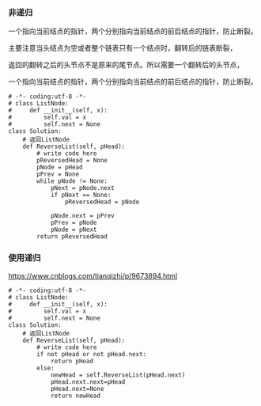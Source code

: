### 非递归

一个指向当前结点的指针，两个分别指向当前结点的前后结点的指针，防止断裂。

主要注意当头结点为空或者整个链表只有一个结点时，翻转后的链表断裂，

返回的翻转之后的头节点不是原来的尾节点。所以需要一个翻转后的头节点，

一个指向当前结点的指针，两个分别指向当前结点的前后结点的指针，防止断裂。

```python3
# -*- coding:utf-8 -*-
# class ListNode:
#     def __init__(self, x):
#         self.val = x
#         self.next = None
class Solution:
    # 返回ListNode
    def ReverseList(self, pHead):
        # write code here
        pReversedHead = None
        pNode = pHead
        pPrev = None
        while pNode != None:
            pNext = pNode.next
            if pNext == None:
                pReversedHead = pNode
                
            pNode.next = pPrev
            pPrev = pNode
            pNode = pNext
        return pReversedHead
```

### 使用递归

https://www.cnblogs.com/tianqizhi/p/9673894.html

```python3
# -*- coding:utf-8 -*-
# class ListNode:
#     def __init__(self, x):
#         self.val = x
#         self.next = None
class Solution:
    # 返回ListNode
    def ReverseList(self, pHead):
        # write code here
        if not pHead or not pHead.next:
            return pHead
        else:
            newHead = self.ReverseList(pHead.next)
            pHead.next.next=pHead
            pHead.next=None
            return newHead          
```    
